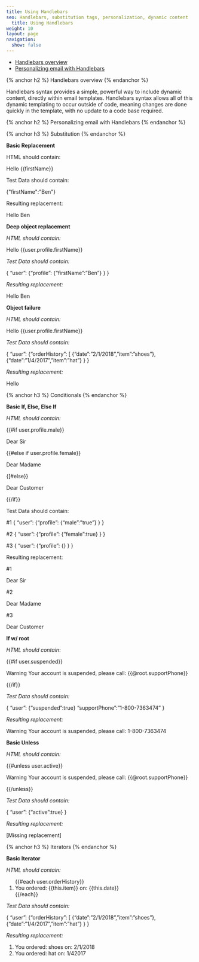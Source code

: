 ```yaml
---
title: Using Handlebars
seo: Handlebars, substitution tags, personalization, dynamic content
  title: Using Handlebars
weight: 10
layout: page
navigation:
  show: false
---
```


- [Handlebars overview](#-Handlebars-overview)
- [Personalizing email with Handlebars](#-Personalizing-email-with-Handlebars)

{% anchor h2 %}
Handlebars overview
{% endanchor %}

Handlebars syntax provides a simple, powerful way to include dynamic content, directly within email templates.  Handlebars syntax allows all of this dynamic templating to occur outside of code, meaning changes are done quickly in the template, with no update to a code base required.


{% anchor h2 %}
Personalizing email with Handlebars
{% endanchor %}

{% anchor h3 %}
Substitution
{% endanchor %}

**Basic Replacement**

HTML should contain:
 
<p>Hello {{firstName}}</p>

Test Data should contain: 

{"firstName":"Ben"}

Resulting replacement: 

<p>Hello Ben</p>

**Deep object replacement**

*HTML should contain:* 

<p>Hello {{user.profile.firstName}}</p>

*Test Data should contain:* 

{
“user”:
{“profile”:
{“firstName”:”Ben”}
}
}

*Resulting replacement:*

<p>Hello Ben</p>

**Object failure**

*HTML should contain:*

<p>Hello {{user.profile.firstName}}</p>

*Test Data should contain:* 

{
“user”:
{“orderHistory”:
[
{“date”:”2/1/2018”,”item”:”shoes”},
{“date”:”1/4/2017”,”item”:”hat”}
}
}

*Resulting replacement:* 

<p>Hello </p>

{% anchor h3 %}
Conditionals
{% endanchor %}

**Basic If, Else, Else If**

*HTML should contain:* 

{{#if user.profile.male}}
<p>Dear Sir</p>
{{#else if user.profile.female}}
<p>Dear Madame</p>
{[#else}}
<p> Dear Customer</p>
{{/if}}

Test Data should contain: 

#1
{
“user”:
{“profile”:
{“male”:”true”}
}
}

#2
{
“user”:
{“profile”:
{“female”:true}
}
}

#3
{
“user”:
{“profile”:
{}
}
}

Resulting replacement:

#1
<p>Dear Sir</p>

#2
<p>Dear Madame</p>

#3
<p>Dear Customer</p>

**If w/ root**

*HTML should contain*: 

{{#if user.suspended}}
	<p>Warning Your account is suspended, please call: {{@root.supportPhone}}</p>
{{/if}}

*Test Data should contain:* 

{
“user”:
{“suspended”:true}
“supportPhone”:”1-800-7363474”
}

*Resulting replacement:*

<p>Warning Your account is suspended, please call: 1-800-7363474</p>

**Basic Unless**

*HTML should contain:* 

{{#unless user.active}}
	<p>Warning Your account is suspended, please call: {{@root.supportPhone}}</p>
{{/unless}}

*Test Data should contain:* 

{
“user”:
{“active”:true}
}

*Resulting replacement:*

[Missing replacement]

{% anchor h3 %}
Iterators
{% endanchor %}

**Basic Iterator**

*HTML should contain:*

<ol>
{{#each user.orderHistory}}
	<li>You ordered: {{this.item}} on: {{this.date}}</li>
{{/each}}
</ol>

*Test Data should contain:*

{
“user”:
{“orderHistory”:
[
{“date”:”2/1/2018”,”item”:”shoes”},
{“date”:”1/4/2017”,”item”:”hat”}
}
}

*Resulting replacement:*

<ol>
	<li>You ordered: shoes on: 2/1/2018</li>
	<li>You ordered: hat on: 1/42017</li>
</ol>


